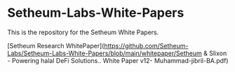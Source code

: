 # Setheum-Labs-White-Papers

This is the repository for the Setheum White Papers.

[Setheum Research WhitePaper](https://github.com/Setheum-Labs/Setheum-Labs-White-Papers/blob/main/whitepaper/Setheum & Slixon - Powering halal DeFi Solutions.. White Paper v12- Muhammad-jibril-BA.pdf)
